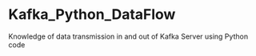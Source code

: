 # Kafka_Python_DataFlow
Knowledge of data transmission in and out of Kafka Server using Python code
